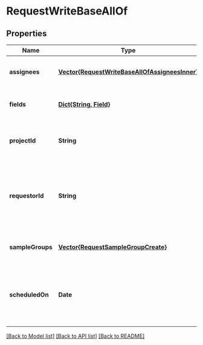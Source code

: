 # RequestWriteBaseAllOf


## Properties
Name | Type | Description | Notes
------------ | ------------- | ------------- | -------------
**assignees** | [**Vector{RequestWriteBaseAllOfAssigneesInner}**](RequestWriteBaseAllOfAssigneesInner.md) | Array of assignees | [optional] [default to nothing]
**fields** | [**Dict{String, Field}**](Field.md) |  | [optional] [default to nothing]
**projectId** | **String** | The ID of the project to which the request belongs. | [optional] [default to nothing]
**requestorId** | **String** | ID of the user making the request. If unspecified, the requestor is the request creator.  | [optional] [default to nothing]
**sampleGroups** | [**Vector{RequestSampleGroupCreate}**](RequestSampleGroupCreate.md) |  | [optional] [default to nothing]
**scheduledOn** | **Date** | Date the request is scheduled to be executed on, in YYYY-MM-DD format. | [optional] [default to nothing]


[[Back to Model list]](../README.md#models) [[Back to API list]](../README.md#api-endpoints) [[Back to README]](../README.md)


